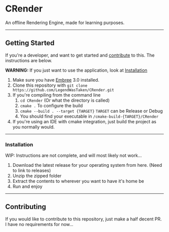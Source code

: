 # CRender

An offline Rendering Engine, made for learning purposes.

***
## Getting Started
If you're a developer, and want to get started and [contribute](#Contributing) to this. The instructions are below.

**WARNING:** If you just want to use the application, look at [Installation](#Installation)

1) Make sure you have [Embree](https://github.com/embree/embree) 3.0 installed.
2) Clone this repository with `git clone https://github.com/LegendWasTaken/CRender.git`
3) If you're compiling from the command line
    1) `cd CRender` (Or what the directory is called)
    2) `cmake .` To configure the build
    3) `cmake --build . --target {TARGET}` `TARGET` can be Release or Debug
    4) You should find your executable in `/cmake-build-{TARGET}/CRender`
4) If you're using an IDE with cmake integration, just build the project as you normally would.

***
### Installation

WIP: Instructions are not complete, and will most likely not work...

1) Download the latest release for your operating system from here. (Need to link to releases)
2) Unzip the zipped folder
3) Extract the contents to wherever you want to have it's home be
4) Run and enjoy

***
## Contributing

If you would like to contribute to this repository, just make a half decent PR. I have no requirements for now...
